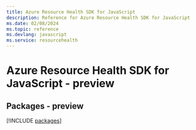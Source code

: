 ```yaml
---
title: Azure Resource Health SDK for JavaScript
description: Reference for Azure Resource Health SDK for JavaScript
ms.date: 02/08/2024
ms.topic: reference
ms.devlang: javascript
ms.service: resourcehealth
---
```

# Azure Resource Health SDK for JavaScript - preview
## Packages - preview
[!INCLUDE [packages](resource-health-index.md)]